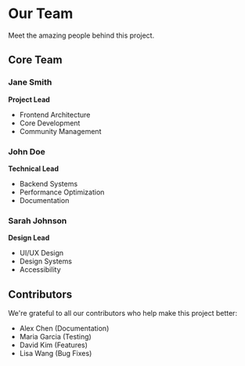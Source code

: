 # Our Team

Meet the amazing people behind this project.

## Core Team

### Jane Smith
**Project Lead**
- Frontend Architecture
- Core Development
- Community Management

### John Doe
**Technical Lead**
- Backend Systems
- Performance Optimization
- Documentation

### Sarah Johnson
**Design Lead**
- UI/UX Design
- Design Systems
- Accessibility

## Contributors

We're grateful to all our contributors who help make this project better:

- Alex Chen (Documentation)
- Maria Garcia (Testing)
- David Kim (Features)
- Lisa Wang (Bug Fixes)